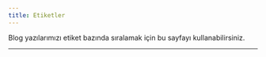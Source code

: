 ```yaml
---
title: Etiketler
---
```


Blog yazılarımızı etiket bazında sıralamak için bu sayfayı kullanabilirsiniz.

---
